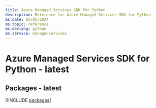 ```yaml
---
title: Azure Managed Services SDK for Python
description: Reference for Azure Managed Services SDK for Python
ms.date: 03/05/2024
ms.topic: reference
ms.devlang: python
ms.service: managedservices
---
```

# Azure Managed Services SDK for Python - latest
## Packages - latest
[!INCLUDE [packages](managed-services-index.md)]